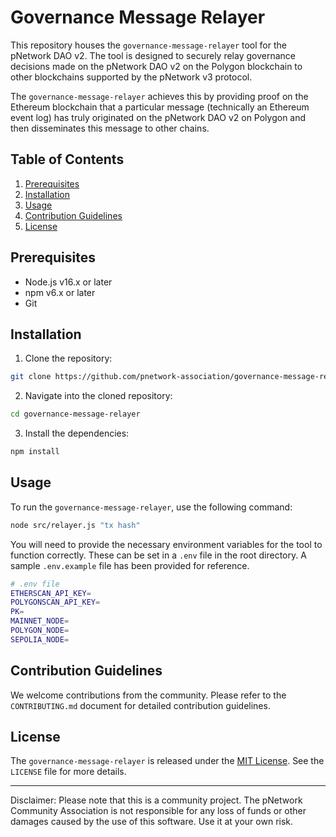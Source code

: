 # Governance Message Relayer

This repository houses the `governance-message-relayer` tool for the pNetwork DAO v2. The tool is designed to securely relay governance decisions made on the pNetwork DAO v2 on the Polygon blockchain to other blockchains supported by the pNetwork v3 protocol. 

The `governance-message-relayer` achieves this by providing proof on the Ethereum blockchain that a particular message (technically an Ethereum event log) has truly originated on the pNetwork DAO v2 on Polygon and then disseminates this message to other chains.

## Table of Contents

1. [Prerequisites](#prerequisites)
2. [Installation](#installation)
3. [Usage](#usage)
4. [Contribution Guidelines](#contribution)
5. [License](#license)

## Prerequisites <a name="prerequisites"></a>

- Node.js v16.x or later
- npm v6.x or later
- Git

## Installation <a name="installation"></a>

1. Clone the repository: 

```bash
git clone https://github.com/pnetwork-association/governance-message-relayer
```

2. Navigate into the cloned repository: 

```bash
cd governance-message-relayer
```

3. Install the dependencies: 

```bash
npm install
```

## Usage <a name="usage"></a>

To run the `governance-message-relayer`, use the following command:

```bash
node src/relayer.js "tx hash"
```

You will need to provide the necessary environment variables for the tool to function correctly. These can be set in a `.env` file in the root directory. A sample `.env.example` file has been provided for reference.

```bash
# .env file
ETHERSCAN_API_KEY=
POLYGONSCAN_API_KEY=
PK=
MAINNET_NODE=
POLYGON_NODE=
SEPOLIA_NODE=
```

## Contribution Guidelines <a name="contribution"></a>

We welcome contributions from the community. Please refer to the `CONTRIBUTING.md` document for detailed contribution guidelines.

## License <a name="license"></a>

The `governance-message-relayer` is released under the [MIT License](https://opensource.org/licenses/MIT). See the `LICENSE` file for more details.


---

Disclaimer: Please note that this is a community project. The pNetwork Community Association is not responsible for any loss of funds or other damages caused by the use of this software. Use it at your own risk.
